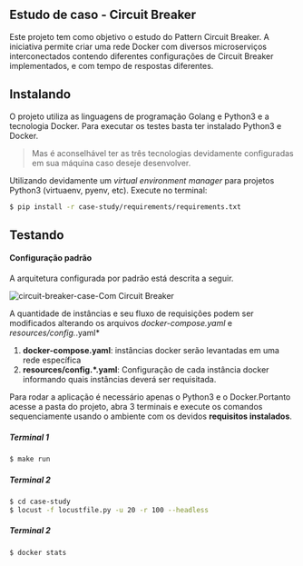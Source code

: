 Estudo de caso - Circuit Breaker
---

Este projeto tem como objetivo o estudo do Pattern Circuit Breaker.
A iniciativa permite criar uma rede Docker com diversos microserviços interconectados contendo diferentes configurações
de Circuit Breaker implementados, e com tempo de respostas diferentes.


## Instalando

O projeto utiliza as linguagens de programação Golang e Python3 e a tecnologia Docker. 
Para executar os testes basta ter instalado Python3 e Docker.

> Mas é aconselhável ter as três tecnologias devidamente configuradas em sua máquina caso deseje desenvolver.

Utilizando devidamente um *virtual environment manager* para projetos Python3 (virtuaenv, pyenv, etc). 
Execute no terminal:

```sh
$ pip install -r case-study/requirements/requirements.txt
```

## Testando

#### Configuração padrão

A arquitetura configurada por padrão está descrita a seguir.

![circuit-breaker-case-Com Circuit Breaker](https://user-images.githubusercontent.com/1136326/97424275-3d528280-18ef-11eb-9f84-a60693e41485.png)

A quantidade de instâncias e seu fluxo de requisições podem ser modificados alterando os arquivos *docker-compose.yaml* e *resources/config.*.yaml*
1. **docker-compose.yaml**: instâncias docker serão levantadas em uma rede específica
2. **resources/config.*.yaml**: Configuração de cada instância docker informando quais instâncias deverá ser requisitada.

Para rodar a aplicação é necessário apenas o Python3 e o Docker.Portanto acesse a pasta do projeto, abra 3 terminais e execute os comandos sequenciamente usando o ambiente com os devidos **requisitos instalados**.

##### Terminal 1
```sh
$ make run
```

##### Terminal 2
```sh
$ cd case-study
$ locust -f locustfile.py -u 20 -r 100 --headless
```

##### Terminal 2
```sh
$ docker stats
```

